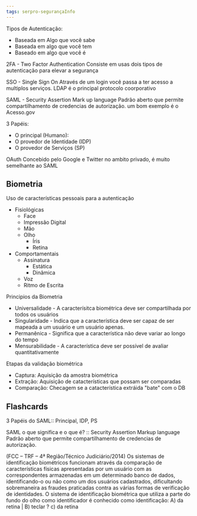 ```yaml
---
tags: serpro-segurançaInfo 
---
```

Tipos de Autenticação:
- Baseada em Algo que você sabe
- Baseada em algo que você tem
- Baseado em algo que você é

2FA - Two Factor Authentication
Consiste em usas dois tipos de autenticação para elevar a segurança

SSO - Single Sign On
Através de um login você passa a ter acesso a multiplos serviços. LDAP é o principal protocolo coorporativo

SAML - Security Assertion Mark up language
Padrão aberto que permite compartilhamento de credencias de autorização. um bom exemplo é o Acesso.gov

3 Papéis:
- O principal (Humano): 
- O provedor de Identidade (IDP)
- O provedor de Serviços (SP)

OAuth
Concebido pelo Google e Twitter no ambito privado, é muito semelhante ao SAML

## Biometria
Uso de características pessoais para a autenticação
- Fisiológicas
	- Face
	- Impressão Digital
	- Mão
	- Olho
		- Íris
		- Retina
- Comportamentais
	- Assinatura
		- Estática
		- Dinâmica
	- Voz
	- Ritmo de Escrita

Principios da Biometria
- Universalidade - A caracterísitca biométrica deve ser compartilhada por todos os usuários
- Singularidade - Indica que a característica deve ser capaz de ser mapeada a um usuário e um usuário apenas.
- Permanênica - Significa que a característica não deve variar ao longo do tempo
- Mensurabilidade - A característica deve ser possível de avaliar quantitativamente

Etapas da validação biométrica
- Captura: Aquisição da amostra biométrica
- Extração: Aquisição de catacterísticas que possam ser comparadas
- Comparação: Checagem se a catacterística extráida "bate" com o DB

## Flashcards
3 Papéis do SAML:: Principal, IDP, PS
<!--SR:!2023-05-06,4,270-->
SAML o que significa e o que é? :: Security Assertion Markup language Padrão aberto que permite compartilhamento de credencias de autorização.
<!--SR:!2023-05-05,3,250-->
(FCC – TRF – 4ª Região/Técnico Judiciário/2014) Os sistemas de identificação biométricos funcionam  através da comparação de características físicas apresentadas por um usuário com as correspondentes  armazenadas em um determinado banco de dados, identificando-o ou não como um dos usuários  cadastrados, dificultando sobremaneira as fraudes praticadas contra as várias formas de verificação de  identidades. O sistema de identificação biométrica que utiliza a parte do fundo do olho como identificador  é conhecido como identificação: A) da retina  |  B)  teclar 
?
c) da retina
<!--SR:!2023-05-06,4,272-->



